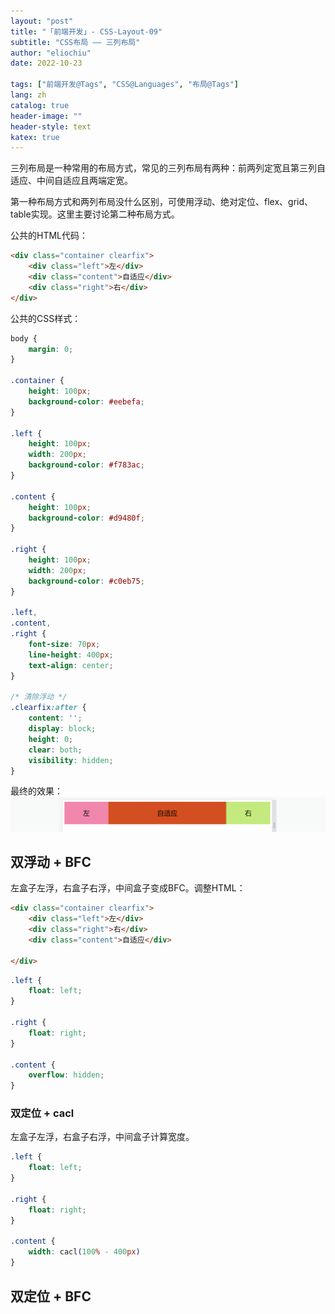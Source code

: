 ```yaml
---
layout: "post"
title: "「前端开发」- CSS-Layout-09"
subtitle: "CSS布局 —— 三列布局"
author: "eliochiu"
date: 2022-10-23

tags: ["前端开发@Tags", "CSS@Languages", "布局@Tags"]
lang: zh
catalog: true
header-image: ""
header-style: text
katex: true
---
```

三列布局是一种常用的布局方式，常见的三列布局有两种：前两列定宽且第三列自适应、中间自适应且两端定宽。

第一种布局方式和两列布局没什么区别，可使用浮动、绝对定位、flex、grid、table实现。这里主要讨论第二种布局方式。

公共的HTML代码：
```html
<div class="container clearfix">
    <div class="left">左</div>
    <div class="content">自适应</div>
    <div class="right">右</div>
</div>
```

公共的CSS样式：
```css
body {
    margin: 0;
}

.container {
    height: 100px;
    background-color: #eebefa;
}

.left {
    height: 100px;
    width: 200px;
    background-color: #f783ac;
}

.content {
    height: 100px;
    background-color: #d9480f;
}

.right {
    height: 100px;
    width: 200px;
    background-color: #c0eb75;
}

.left,
.content,
.right {
    font-size: 70px;
    line-height: 400px;
    text-align: center;
}

/* 清除浮动 */
.clearfix:after {
    content: '';
    display: block;
    height: 0;
    clear: both;
    visibility: hidden;
}
```

最终的效果：
![](/img/in-post/post-frontend-css/3column1.png#pic_center)

## 双浮动 + BFC
左盒子左浮，右盒子右浮，中间盒子变成BFC。调整HTML：
```html
<div class="container clearfix">
    <div class="left">左</div>
    <div class="right">右</div>
    <div class="content">自适应</div>

</div>
```

```css
.left {
    float: left;
}

.right {
    float: right;
}

.content {
    overflow: hidden;
}
```

### 双定位 + cacl
左盒子左浮，右盒子右浮，中间盒子计算宽度。
```css
.left {
    float: left;
}

.right {
    float: right;
}

.content {
    width: cacl(100% - 400px)
}
```

## 双定位 + BFC
```


